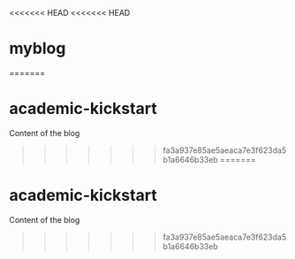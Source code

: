 <<<<<<< HEAD
<<<<<<< HEAD
# myblog
=======
# academic-kickstart
Content of the blog
>>>>>>> fa3a937e85ae5aeaca7e3f623da5b1a6646b33eb
=======
# academic-kickstart
Content of the blog
>>>>>>> fa3a937e85ae5aeaca7e3f623da5b1a6646b33eb
